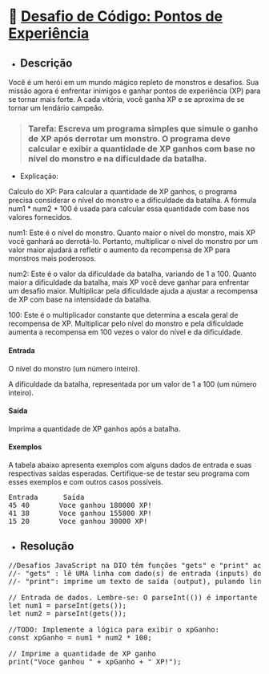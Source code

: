 # 🎯 <u>Desafio de Código: Pontos de Experiência</u>
* ## Descrição

Você é um herói em um mundo mágico repleto de monstros e desafios. Sua missão agora é enfrentar inimigos e ganhar pontos de experiência (XP) para se tornar mais forte. A cada vitória, você ganha XP e se aproxima de se tornar um lendário campeão.

> ### Tarefa: Escreva um programa simples que simule o ganho de XP após derrotar um monstro. O programa deve calcular e exibir a quantidade de XP ganhos com base no nível do monstro e na dificuldade da batalha.

* Explicação:

Calculo do XP: Para calcular a quantidade de XP ganhos, o programa precisa considerar o nível do monstro e a dificuldade da batalha. A fórmula num1 * num2 * 100 é usada para calcular essa quantidade com base nos valores fornecidos.

num1: Este é o nível do monstro. Quanto maior o nível do monstro, mais XP você ganhará ao derrotá-lo. Portanto, multiplicar o nível do monstro por um valor maior ajudará a refletir o aumento da recompensa de XP para monstros mais poderosos.

num2: Este é o valor da dificuldade da batalha, variando de 1 a 100. Quanto maior a dificuldade da batalha, mais XP você deve ganhar para enfrentar um desafio maior. Multiplicar pela dificuldade ajuda a ajustar a recompensa de XP com base na intensidade da batalha.

100: Este é o multiplicador constante que determina a escala geral de recompensa de XP. Multiplicar pelo nível do monstro e pela dificuldade aumenta a recompensa em 100 vezes o valor do nível e da dificuldade.

#### Entrada
O nível do monstro (um número inteiro).

A dificuldade da batalha, representada por um valor de 1 a 100 (um número inteiro).

#### Saída
Imprima a quantidade de XP ganhos após a batalha.

#### Exemplos
A tabela abaixo apresenta exemplos com alguns dados de entrada e suas respectivas saídas esperadas. Certifique-se de testar seu programa com esses exemplos e com outros casos possíveis.

<pre>Entrada	  Saída
45 40	    Voce ganhou 180000 XP!
41 38	    Voce ganhou 155800 XP!
15 20	    Voce ganhou 30000 XP!</pre>

* ## Resolução

<pre>//Desafios JavaScript na DIO têm funções "gets" e "print" acessíveis globalmente:
//- "gets" : lê UMA linha com dado(s) de entrada (inputs) do usuário;
//- "print": imprime um texto de saída (output), pulando linha.

// Entrada de dados. Lembre-se: O parseInt(()) é importante para a conversão dos valores de entrada(String) para um valor numérico(int).
let num1 = parseInt(gets());
let num2 = parseInt(gets());

//TODO: Implemente a lógica para exibir o xpGanho:
const xpGanho = num1 * num2 * 100;

// Imprime a quantidade de XP ganho
print("Voce ganhou " + xpGanho + " XP!");</pre>